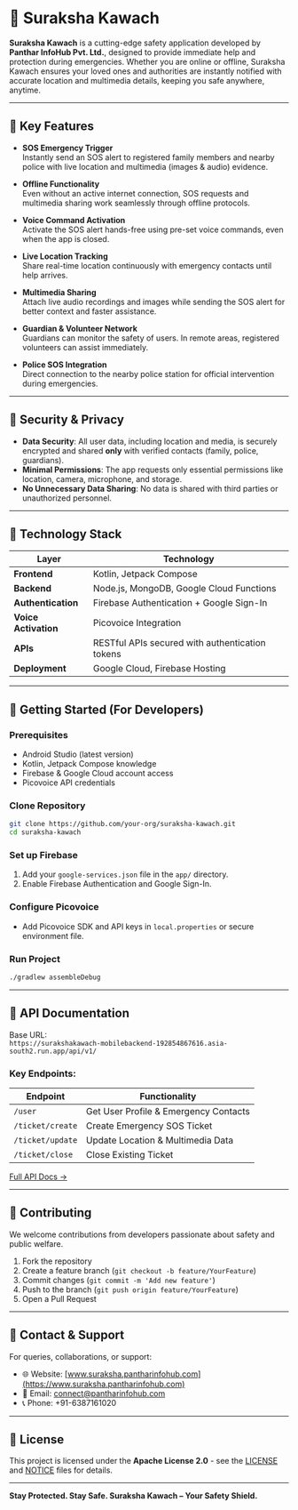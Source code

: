 # 🚨 Suraksha Kawach

**Suraksha Kawach** is a cutting-edge safety application developed by **Panthar InfoHub Pvt. Ltd.**, designed to provide immediate help and protection during emergencies. Whether you are online or offline, Suraksha Kawach ensures your loved ones and authorities are instantly notified with accurate location and multimedia details, keeping you safe anywhere, anytime.

---

## 🌟 Key Features

- **SOS Emergency Trigger**  
  Instantly send an SOS alert to registered family members and nearby police with live location and multimedia (images & audio) evidence.

- **Offline Functionality**  
  Even without an active internet connection, SOS requests and multimedia sharing work seamlessly through offline protocols.

- **Voice Command Activation**  
  Activate the SOS alert hands-free using pre-set voice commands, even when the app is closed.

- **Live Location Tracking**  
  Share real-time location continuously with emergency contacts until help arrives.

- **Multimedia Sharing**  
  Attach live audio recordings and images while sending the SOS alert for better context and faster assistance.

- **Guardian & Volunteer Network**  
  Guardians can monitor the safety of users. In remote areas, registered volunteers can assist immediately.

- **Police SOS Integration**  
  Direct connection to the nearby police station for official intervention during emergencies.

---

## 🏡 Security & Privacy

- **Data Security**: All user data, including location and media, is securely encrypted and shared **only** with verified contacts (family, police, guardians).
- **Minimal Permissions**: The app requests only essential permissions like location, camera, microphone, and storage.
- **No Unnecessary Data Sharing**: No data is shared with third parties or unauthorized personnel.

---

## 📱 Technology Stack

| Layer            | Technology                                      |
|------------------|-------------------------------------------------|
| **Frontend**     | Kotlin, Jetpack Compose                          |
| **Backend**      | Node.js, MongoDB, Google Cloud Functions         |
| **Authentication**| Firebase Authentication + Google Sign-In       |
| **Voice Activation**| Picovoice Integration                         |
| **APIs**         | RESTful APIs secured with authentication tokens  |
| **Deployment**   | Google Cloud, Firebase Hosting                  |

---

## 🚀 Getting Started (For Developers)

### Prerequisites
- Android Studio (latest version)
- Kotlin, Jetpack Compose knowledge
- Firebase & Google Cloud account access
- Picovoice API credentials

### Clone Repository
```bash
git clone https://github.com/your-org/suraksha-kawach.git
cd suraksha-kawach
```

### Set up Firebase
1. Add your `google-services.json` file in the `app/` directory.
2. Enable Firebase Authentication and Google Sign-In.

### Configure Picovoice
- Add Picovoice SDK and API keys in `local.properties` or secure environment file.

### Run Project
```bash
./gradlew assembleDebug
```

---

## 📄 API Documentation

Base URL:  
`https://surakshakawach-mobilebackend-192854867616.asia-south2.run.app/api/v1/`

### Key Endpoints:
| Endpoint                          | Functionality                       |
|-----------------------------------|-------------------------------------|
| `/user`                           | Get User Profile & Emergency Contacts |
| `/ticket/create`                  | Create Emergency SOS Ticket        |
| `/ticket/update`                  | Update Location & Multimedia Data  |
| `/ticket/close`                   | Close Existing Ticket              |

[Full API Docs →](https://##.com)

---

## 🤝 Contributing

We welcome contributions from developers passionate about safety and public welfare.

1. Fork the repository
2. Create a feature branch (`git checkout -b feature/YourFeature`)
3. Commit changes (`git commit -m 'Add new feature'`)
4. Push to the branch (`git push origin feature/YourFeature`)
5. Open a Pull Request

---

## 📢 Contact & Support

For queries, collaborations, or support:
- 🌐 Website: [www.suraksha.pantharinfohub.com](https://www.suraksha.pantharinfohub.com)
- 📧 Email: connect@pantharinfohub.com
- 📞 Phone: +91-6387161020

---

## 📜 License

This project is licensed under the **Apache License 2.0** - see the [LICENSE](LICENSE) and [NOTICE](NOTICE) files for details.

---

**Stay Protected. Stay Safe. Suraksha Kawach – Your Safety Shield.**

